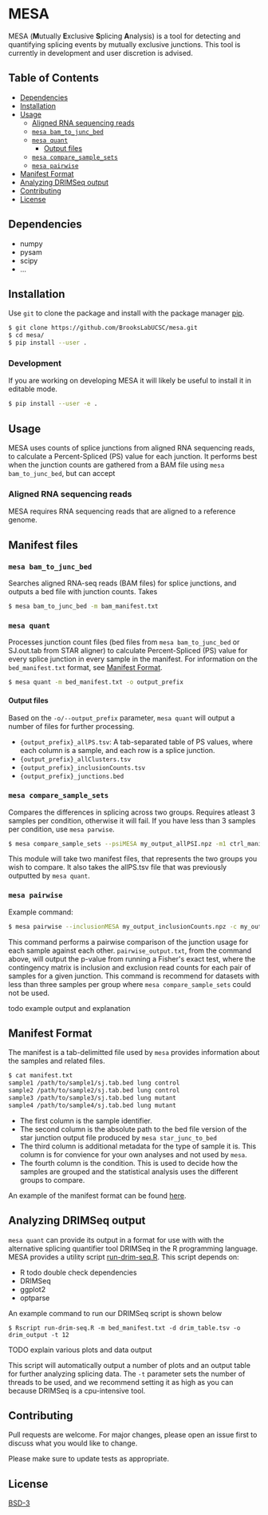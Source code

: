 # MESA
MESA (**M**utually **E**xclusive **S**plicing **A**nalysis) is a tool for detecting and quantifying splicing events
by mutually exclusive junctions.  This tool is currently in development and
user discretion is advised.

## Table of Contents
  * [Dependencies](#dependencies)
  * [Installation](#installation)
  * [Usage](#usage)
    + [Aligned RNA sequencing reads](#aligned-rna-sequencing-reads)
    + [`mesa bam_to_junc_bed`](#mesa-bam_to_junc_bed)
    + [`mesa quant`](#mesa-quant)
      - [Output files](#output-files)
    + [`mesa compare_sample_sets`](#mesa-compare_sample_sets)
    + [`mesa pairwise`](#mesa-pairwise)
  * [Manifest Format](#manifest-format)
  * [Analyzing DRIMSeq output](#analyzing-drimseq-output)
  * [Contributing](#contributing)
  * [License](#license)

## Dependencies
- numpy
- pysam
- scipy
- ...

## Installation

Use `git` to clone the package and install with the package manager [pip](https://pip.pypa.io/en/stable/).

```bash
$ git clone https://github.com/BrooksLabUCSC/mesa.git
$ cd mesa/
$ pip install --user .
```
### Development
If you are working on developing MESA it will likely be useful to install it in editable mode.
```bash
$ pip install --user -e .
```

## Usage

MESA uses counts of splice junctions from aligned RNA sequencing reads, to calculate a Percent-Spliced (PS) value for each junction. It performs best when the junction counts are gathered from a BAM file using `mesa bam_to_junc_bed`, but can accept

### Aligned RNA sequencing reads
MESA requires RNA sequencing reads that are aligned to a reference genome. 

## Manifest files


### `mesa bam_to_junc_bed`
Searches aligned RNA-seq reads (BAM files) for splice junctions, and outputs a bed file with junction counts. Takes 
```bash
$ mesa bam_to_junc_bed -m bam_manifest.txt
```

### `mesa quant`
Processes junction count files (bed files from `mesa bam_to_junc_bed` or SJ.out.tab from STAR aligner) to calculate Percent-Spliced (PS) value for every splice junction in every sample in the manifest.
For information on the `bed_manifest.txt` format, see [Manifest Format](#manifest-format).
```bash
$ mesa quant -m bed_manifest.txt -o output_prefix
```

#### Output files
Based on the `-o/--output_prefix` parameter, `mesa quant` will output a number
of files for further processing.
- `{output_prefix}_allPS.tsv`: A tab-separated table of PS values, where each column is a sample, and each row is a splice junction.
- `{output_prefix}_allClusters.tsv`
- `{output_prefix}_inclusionCounts.tsv`
- `{output_prefix}_junctions.bed`

### `mesa compare_sample_sets`
Compares the differences in splicing across two groups. Requires atleast 3
samples per condition, otherwise it will fail. If you have less than 3 samples
per condition, use `mesa parwise`.
```bash
$ mesa compare_sample_sets --psiMESA my_output_allPSI.npz -m1 ctrl_manifest.txt -m2 mut_manifest.txt
```
This module will take two manifest files, that represents the two groups you
wish to compare. It also takes the allPS.tsv file that was previously outputted by
`mesa quant`.

### `mesa pairwise`
Example command:

```bash
$ mesa pairwise --inclusionMESA my_output_inclusionCounts.npz -c my_output_all_clusters2.tsv >pairwise_output.txt
```

This command performs a pairwise comparison of the junction usage for each
sample against each other. `pairwise_output.txt`, from the command above, will
output the p-value from running a Fisher's exact test, where the contingency
matrix is inclusion and exclusion read counts for each pair of samples for a
given junction. This command is recommend for datasets with less than three
samples per group where `mesa compare_sample_sets` could not be used.

todo example output and explanation

## Manifest Format
The manifest is a tab-delimitted file used by `mesa` provides information about
the samples and related files.
```bash
$ cat manifest.txt
sample1 /path/to/sample1/sj.tab.bed lung control
sample2 /path/to/sample2/sj.tab.bed lung control
sample3 /path/to/sample3/sj.tab.bed lung mutant
sample4 /path/to/sample4/sj.tab.bed lung mutant
```
- The first column is the sample identifier.
- The second column is the absolute path to the bed file version of the star junction output file produced by `mesa star_junc_to_bed`
- The third column is additional metadata for the type of sample it is. This column is for convience for your own analyses and not used by `mesa`.
- The fourth column is the condition. This is used to decide how the samples are
grouped and the statistical analysis uses the different groups to compare.

An example of the manifest format can be found [here](data/example_manifest.txt).

## Analyzing DRIMSeq output
`mesa quant` can provide its output in a format for use with with the
alternative splicing quantifier tool DRIMSeq in the R programming language.
MESA provides a utility script [run-drim-seq.R](scripts/run-drim-seq.R). This
script depends on:
- R todo double check dependencies
- DRIMSeq
- ggplot2
- optparse

An example command to run our DRIMSeq script is shown below
```
$ Rscript run-drim-seq.R -m bed_manifest.txt -d drim_table.tsv -o drim_output -t 12
```

TODO explain various plots and data output

This script will automatically output a number of plots and an output table for
further analyzing splicing data. The `-t` parameter sets the number of threads
to be used, and we recommend setting it as high as you can because DRIMSeq is a
cpu-intensive tool.

## Contributing
Pull requests are welcome. For major changes, please open an issue first to discuss what you would like to change.

Please make sure to update tests as appropriate.

## License
[BSD-3](LICENSE)
